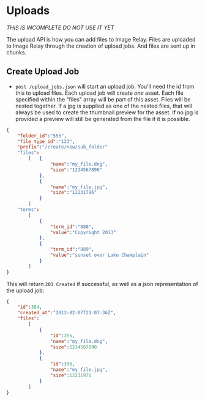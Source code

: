 Uploads
=======

*THIS IS INCOMPLETE DO NOT USE IT YET*

The upload API is how you can add files to Image Relay. Files are uploaded to Image Relay through the creation of
upload jobs. And files are sent up in chunks.

Create Upload Job
-----------------

* `post /upload_jobs.json` will start an upload job. You'll need the id from this to upload files. Each upload job will
create *one* asset. Each file specified within the "files" array will be part of this asset. Files will be nested together.
If a jpg is supplied as one of the nested files, that will always be used to create the thumbnail preview for the asset.
If no jpg is provided a preview will still be generated from the file if it is possible.

```json
{
    "folder_id":"555",
    "file_type_id":"123",
    "prefix":"/create/new/sub_folder"
    "files":
        [   {
                "name":"my_file.dng",
                "size":"1234567890"
            },
            {
                "name":"my_file.jpg",
                "size":"12231796"
            }
        ]
    "terms":
        [
            {
                "term_id":"888",
                "value":"Copyright 2013"
            },
            {
                "term_id":"889",
                "value":"sunset over Lake Champlain"
            }
        ]
}
```

This will return `201 Created` if successful, as well as a json representation of the upload job:

```json
{
    "id":384,
    "created_at":"2013-02-07T21:07:36Z",
    "files":
        [
            {
                "id":395,
                "name":"my_file.dng",
                "size":1234567890
            },
            {
                "id":396,
                "name":"my_file.jpg",
                "size":12231976
            }
        ]
}
```